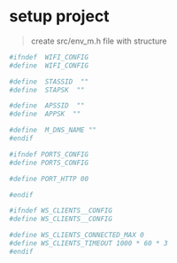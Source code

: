 # setup project

>create src/env_m.h file with structure

```sh
#ifndef  WIFI_CONFIG
#define  WIFI_CONFIG

#define  STASSID  ""
#define  STAPSK  ""

#define  APSSID  ""
#define  APPSK  ""

#define  M_DNS_NAME ""
#endif
```

```sh
#ifndef PORTS_CONFIG
#define PORTS_CONFIG

#define PORT_HTTP 00 

#endif
```

```sh
#ifndef WS_CLIENTS__CONFIG
#define WS_CLIENTS__CONFIG

#define WS_CLIENTS_CONNECTED_MAX 0 
#define WS_CLIENTS_TIMEOUT 1000 * 60 * 3
#endif
```
